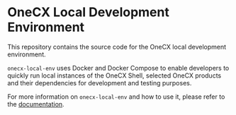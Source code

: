 # OneCX Local Development Environment

This repository contains the source code for the OneCX local development environment.

`onecx-local-env` uses Docker and Docker Compose to enable developers to quickly run local instances of the OneCX Shell, selected OneCX products and their dependencies for development and testing purposes.

For more information on `onecx-local-env` and how to use it, please refer to the [documentation](https://onecx.github.io/docs/onecx-local-env/current/general/index.html).